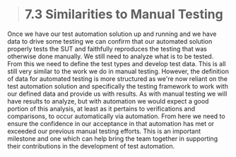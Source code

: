 > # **7.3** Similarities to Manual Testing

Once we have our test automation solution up and running and we have data to drive some testing we can confirm that our automated solution properly tests the SUT and 
faithfully reproduces the testing that was otherwise done manually. We still need to analyze what is to be tested. From this we need to define the test types and 
develop test data. This is all still very similar to the work we do in manual testing. However, the definition of data for automated testing is more structured as 
we're now reliant on the test automation solution and specifically the testing framework to work with our defined data and provide us with results. As with manual 
testing we will have results to analyze, but with automation we would expect a good portion of this analysis, at least as it pertains to verifications and comparisons, 
to occur automatically via automation. From here we need to ensure the confidence in our acceptance in that automation has met or exceeded our previous manual testing 
efforts. This is an important milestone and one which can help bring the team together in supporting their contributions in the development of test automation.
